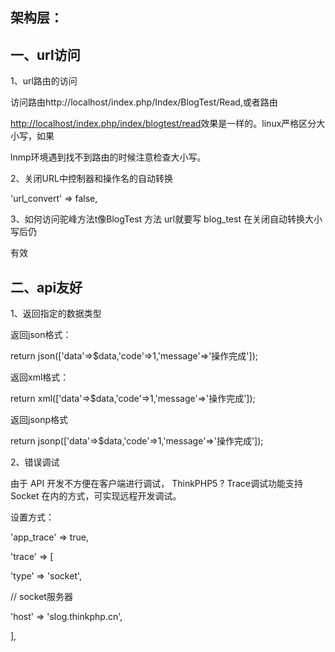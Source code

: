 ## 架构层：

 ##  一、url访问

1、url路由的访问

访问路由http://localhost/index.php/Index/BlogTest/Read,或者路由

[http://localhost/index.php/index/blogtest/read](http://localhost/index.php/Index/BlogTest/Read)效果是一样的。linux严格区分大小写，如果

lnmp环境遇到找不到路由的时候注意检查大小写。

2、关闭URL中控制器和操作名的自动转换

'url_convert' => false,

3、如何访问驼峰方法t像BlogTest	方法 	url就要写	blog_test  在关闭自动转换大小写后仍

有效

 ## 二、api友好

1、返回指定的数据类型

返回json格式：

return json(['data'=>$data,'code'=>1,'message'=>'操作完成']);

返回xml格式：

return xml(['data'=>$data,'code'=>1,'message'=>'操作完成']);

返回jsonp格式

return jsonp(['data'=>$data,'code'=>1,'message'=>'操作完成']);

2、错误调试

由于 API 开发不方便在客户端进行调试， ThinkPHP5 ? Trace调试功能支持 Socket 在内的方式，可实现远程开发调试。

设置方式：

'app_trace' => true,

'trace' => [

'type' => 'socket',

// socket服务器

'host' => 'slog.thinkphp.cn',

],